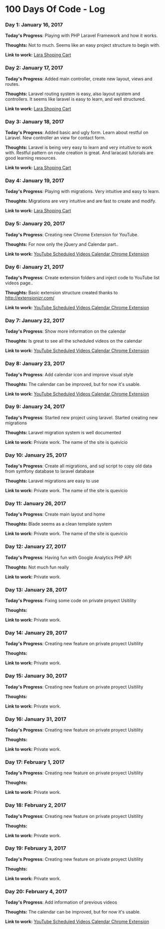 # 100 Days Of Code - Log

### Day 1: January 16, 2017

**Today's Progress**: Playing with PHP Laravel Framework and how it works.

**Thoughts:** Not to much. Seems like an easy project structure to begin with.

**Link to work:** [Lara Shoping Cart](https://github.com/RubenPHP/larashopingcart)

### Day 2: January 17, 2017

**Today's Progress**: Added main controller, create new layout, views and routes.

**Thoughts:** Laravel routing system is easy, also layout system and controllers. It seems like laravel is easy to learn, and well structured.

**Link to work:** [Lara Shoping Cart](https://github.com/RubenPHP/larashopingcart)

### Day 3: January 18, 2017

**Today's Progress**: Added basic and ugly form. Learn about restful on Laravel. New controller an view for contact form.

**Thoughts:** Laravel is being very easy to learn and very intuitive to work with. Restful pattern on route creation is great. And laracast tutorials are good learning resources.

**Link to work:** [Lara Shoping Cart](https://github.com/RubenPHP/larashopingcart)

### Day 4: January 19, 2017

**Today's Progress**: Playing with migrations. Very intuitive and easy to learn.

**Thoughts:** Migrations are very intuitive and are fast to create and modify.

**Link to work:** [Lara Shoping Cart](https://github.com/RubenPHP/larashopingcart)

### Day 5: January 20, 2017

**Today's Progress**: Creating new Chrome Extension for YouTube.

**Thoughts:** For now only the jQuery and Calendar part..

**Link to work:** [YouTube Scheduled Videos Calendar Chrome Extension](https://github.com/RubenPHP/YouTubeCalendarChromeExtension)

### Day 6: January 21, 2017

**Today's Progress**: Create extension folders and inject code to YouTube list videos page..

**Thoughts:** Basic extension structure created thanks to http://extensionizr.com/

**Link to work:** [YouTube Scheduled Videos Calendar Chrome Extension](https://github.com/RubenPHP/YouTubeCalendarChromeExtension)

### Day 7: January 22, 2017

**Today's Progress**: Show more information on the calendar

**Thoughts:** Is great to see all the scheduled videos on the calendar

**Link to work:** [YouTube Scheduled Videos Calendar Chrome Extension](https://github.com/RubenPHP/YouTubeCalendarChromeExtension)

### Day 8: January 23, 2017

**Today's Progress**: Add calendar icon and improve visual style

**Thoughts:** The calendar can be improved, but for now it's usable.

**Link to work:** [YouTube Scheduled Videos Calendar Chrome Extension](https://github.com/RubenPHP/YouTubeCalendarChromeExtension)

### Day 9: January 24, 2017

**Today's Progress**: Started new project using laravel. Started creating new migrations

**Thoughts:** Laravel migration system is well documented

**Link to work:** Private work. The name of the site is quevicio

### Day 10: January 25, 2017

**Today's Progress**: Create all migrations, and sql script to copy old data from symfony database to laravel database

**Thoughts:** Laravel migrations are easy to use

**Link to work:** Private work. The name of the site is quevicio

### Day 11: January 26, 2017

**Today's Progress**: Create main layout and home

**Thoughts:** Blade seems as a clean template system

**Link to work:** Private work. The name of the site is quevicio

### Day 12: January 27, 2017

**Today's Progress**: Having fun with Google Analytics PHP API

**Thoughts:** Not much fun really

**Link to work:** Private work.

### Day 13: January 28, 2017

**Today's Progress**: Fixing some code on private proyect Usitility

**Thoughts:** 

**Link to work:** Private work.

### Day 14: January 29, 2017

**Today's Progress**: Creating new feature on private proyect Usitility

**Thoughts:** 

**Link to work:** Private work.

### Day 15: January 30, 2017

**Today's Progress**: Creating new feature on private proyect Usitility

**Thoughts:** 

**Link to work:** Private work.

### Day 16: January 31, 2017

**Today's Progress**: Creating new feature on private proyect Usitility

**Thoughts:** 

**Link to work:** Private work.

### Day 17: February 1, 2017

**Today's Progress**: Creating new feature on private proyect Usitility

**Thoughts:** 

**Link to work:** Private work.

### Day 18: February 2, 2017

**Today's Progress**: Creating new feature on private proyect Usitility

**Thoughts:** 

**Link to work:** Private work.

### Day 19: February 3, 2017

**Today's Progress**: Creating new feature on private proyect Usitility

**Thoughts:** 

**Link to work:** Private work.

### Day 20: February 4, 2017

**Today's Progress**: Add information of previous videos

**Thoughts:** The calendar can be improved, but for now it's usable.

**Link to work:** [YouTube Scheduled Videos Calendar Chrome Extension](https://github.com/RubenPHP/YouTubeCalendarChromeExtension)